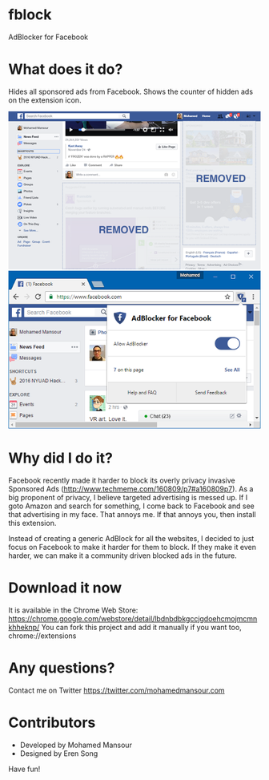 # fblock
AdBlocker for Facebook

What does it do?
================

Hides all sponsored ads from Facebook. Shows the counter of hidden ads on the extension icon.

![image](https://github.com/mohamedmansour/fblock/blob/master/images/screenshot.png)
![image](https://github.com/mohamedmansour/fblock/blob/master/images/screenshot-popup.png)

Why did I do it?
================

Facebook recently made it harder to block its overly privacy invasive Sponsored Ads (http://www.techmeme.com/160809/p7#a160809p7).
As a big proponent of privacy, I believe targeted advertising is messed up. If I goto Amazon and search for something, I come back to 
Facebook and see that advertising in my face. That annoys me. If that annoys you, then install this extension.

Instead of creating a generic AdBlock for all the websites, I decided to just focus on Facebook
to make it harder for them to block. If they make it even harder, we can make it a community driven
blocked ads in the future.

Download it now
===============
It is available in the Chrome Web Store: https://chrome.google.com/webstore/detail/lbdnbdbkgccjgdoehcmojmcmnkhheknp/
You can fork this project and add it manually if you want too, chrome://extensions

Any questions?
=============
Contact me on Twitter https://twitter.com/mohamedmansour.com

Contributors
============
 * Developed by Mohamed Mansour
 * Designed by Eren Song

Have fun!

